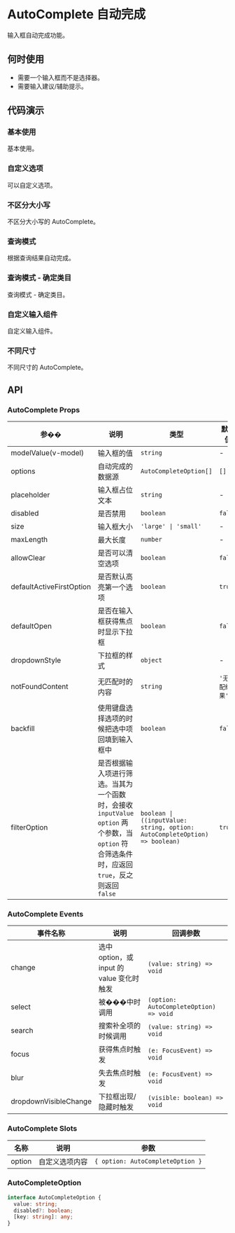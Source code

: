 # AutoComplete 自动完成

输入框自动完成功能。

## 何时使用

- 需要一个输入框而不是选择器。
- 需要输入建议/辅助提示。

## 代码演示

### 基本使用

基本使用。

<demo src="../demos/auto-complete/auto-complete-01-basic.vue"></demo>

### 自定义选项

可以自定义选项。

<demo src="../demos/auto-complete/auto-complete-02-custom.vue"></demo>

### 不区分大小写

不区分大小写的 AutoComplete。

<demo src="../demos/auto-complete/auto-complete-03-case-insensitive.vue"></demo>

### 查询模式

根据查询结果自动完成。

<demo src="../demos/auto-complete/auto-complete-04-search.vue"></demo>

### 查询模式 - 确定类目

查询模式 - 确定类目。

<demo src="../demos/auto-complete/auto-complete-05-categories.vue"></demo>

### 自定义输入组件

自定义输入组件。

<demo src="../demos/auto-complete/auto-complete-06-custom-input.vue"></demo>

### 不同尺寸

不同尺寸的 AutoComplete。

<demo src="../demos/auto-complete/auto-complete-07-size.vue"></demo>

## API

### AutoComplete Props

| 参�� | 说明 | 类型 | 默认值 |
| --- | --- | --- | --- |
| modelValue(v-model) | 输入框的值 | `string` | - |
| options | 自动完成的数据源 | `AutoCompleteOption[]` | `[]` |
| placeholder | 输入框占位文本 | `string` | - |
| disabled | 是否禁用 | `boolean` | `false` |
| size | 输入框大小 | `'large' \| 'small'` | - |
| maxLength | 最大长度 | `number` | - |
| allowClear | 是否可以清空选项 | `boolean` | `false` |
| defaultActiveFirstOption | 是否默认高亮第一个选项 | `boolean` | `true` |
| defaultOpen | 是否在输入框获得焦点时显示下拉框 | `boolean` | `false` |
| dropdownStyle | 下拉框的样式 | `object` | - |
| notFoundContent | 无匹配时的内容 | `string` | `'无匹配结果'` |
| backfill | 使用键盘选择选项的时候把选中项回填到输入框中 | `boolean` | `false` |
| filterOption | 是否根据输入项进行筛选。当其为一个函数时，会接收 `inputValue` `option` 两个参数，当 `option` 符合筛选条件时，应返回 `true`，反之则返回 `false` | `boolean \| ((inputValue: string, option: AutoCompleteOption) => boolean)` | `true` |

### AutoComplete Events

| 事件名称 | 说明 | 回调参数 |
| --- | --- | --- |
| change | 选中 option，或 input 的 value 变化时触发 | `(value: string) => void` |
| select | 被���中时调用 | `(option: AutoCompleteOption) => void` |
| search | 搜索补全项的时候调用 | `(value: string) => void` |
| focus | 获得焦点时触发 | `(e: FocusEvent) => void` |
| blur | 失去焦点时触发 | `(e: FocusEvent) => void` |
| dropdownVisibleChange | 下拉框出现/隐藏时触发 | `(visible: boolean) => void` |

### AutoComplete Slots

| 名称 | 说明 | 参数 |
| --- | --- | --- |
| option | 自定义选项内容 | `{ option: AutoCompleteOption }` |

### AutoCompleteOption

```ts
interface AutoCompleteOption {
  value: string;
  disabled?: boolean;
  [key: string]: any;
}
``` 